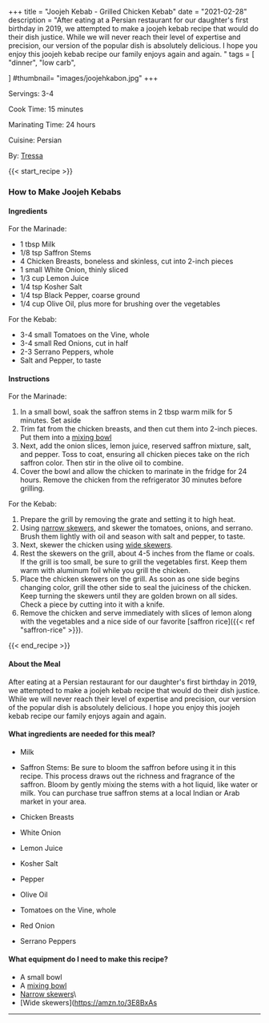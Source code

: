 +++
title = "Joojeh Kebab - Grilled Chicken Kebab"
date = "2021-02-28"
description = "After eating at a Persian restaurant for our daughter's first birthday in 2019, we attempted to make a joojeh kebab recipe that would do their dish justice. While we will never reach their level of expertise and precision, our version of the popular dish is absolutely delicious. I hope you enjoy this joojeh kebab recipe our family enjoys again and again. "
tags = [
    "dinner",
    "low carb",
    
]
#thumbnail= "images/joojehkabon.jpg"
+++

Servings: 3-4 <!--more-->

Cook Time: 15 minutes 

Marinating Time: 24 hours

Cuisine: Persian 

By: [Tressa](https://www.jamilghar.com/about/)

{{< start_recipe >}}

### How to Make Joojeh Kebabs 

#### Ingredients 

For the Marinade: 

* 1 tbsp Milk 
* 1/8 tsp Saffron Stems
* 4 Chicken Breasts, boneless and skinless, cut into 2-inch pieces 
* 1 small White Onion, thinly sliced 
* 1/3 cup Lemon Juice 
* 1/4 tsp Kosher Salt 
* 1/4 tsp Black Pepper, coarse ground  
* 1/4 cup Olive Oil, plus more for brushing over the vegetables 

For the Kebab: 

* 3-4 small Tomatoes on the Vine, whole 
* 3-4 small Red Onions, cut in half  
* 2-3 Serrano Peppers, whole 
* Salt and Pepper, to taste 

#### Instructions 

For the Marinade: 

1. In a small bowl, soak the saffron stems in 2 tbsp warm milk for 5 minutes. Set aside
2. Trim fat from the chicken breasts, and then cut them into 2-inch pieces. Put them into a [mixing bowl](https://amzn.to/3p2YLle)
3. Next, add the onion slices, lemon juice, reserved saffron mixture, salt, and pepper. Toss to coat, ensuring all chicken pieces take on the rich saffron color. Then stir in the olive oil to combine.
4. Cover the bowl and allow the chicken to marinate in the fridge for 24 hours. Remove the chicken from the refrigerator 30 minutes before grilling. 

For the Kebab: 

1. Prepare the grill by removing the grate and setting it to high heat. 
2. Using [narrow skewers](https://amzn.to/3cZj1yz), and skewer the tomatoes, onions, and serrano. Brush them lightly with oil and season with salt and pepper, to taste. 
3. Next, skewer the chicken using [wide skewers](https://amzn.to/3E8BxAs). 
4. Rest the skewers on the grill, about 4-5 inches from the flame or coals. If the grill is too small, be sure to grill the vegetables first. Keep them warm with aluminum foil while you grill the chicken. 
5. Place the chicken skewers on the grill. As soon as one side begins changing color, grill the other side to seal the juiciness of the chicken. Keep turning the skewers until they are golden brown on all sides. Check a piece by cutting into it with a knife. 
6. Remove the chicken and serve immediately with slices of lemon along with the vegetables and a nice side of our favorite [saffron rice]({{< ref "saffron-rice" >}}). 

{{< end_recipe >}}

#### About the Meal 

After eating at a Persian restaurant for our daughter's first birthday in 2019, we attempted to make a joojeh kebab recipe that would do their dish justice. While we will never reach their level of expertise and precision, our version of the popular dish is absolutely delicious. I hope you enjoy this joojeh kebab recipe our family enjoys again and again. 

#### What ingredients are needed for this meal?

* Milk 

* Saffron Stems: Be sure to bloom the saffron before using it in this recipe. This process draws out the richness and fragrance of the saffron. Bloom by gently mixing the stems with a hot liquid, like water or milk. You can purchase true saffron stems at a local Indian or Arab market in your area. 

* Chicken Breasts

* White Onion 

* Lemon Juice 

* Kosher Salt 

* Pepper 

* Olive Oil

* Tomatoes on the Vine, whole 

* Red Onion

* Serrano Peppers

#### What equipment do I need to make this recipe?

* A small bowl 
* A [mixing bowl](https://amzn.to/3p2YLle)
* [Narrow skewers](https://amzn.to/3cZj1yz)\
* [Wide skewers](https://amzn.to/3E8BxAs

---- 
